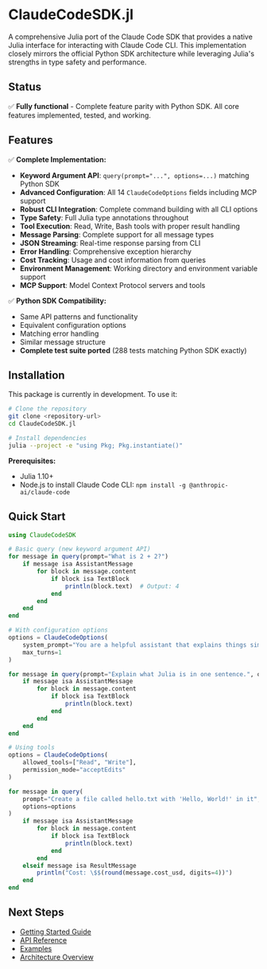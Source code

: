 # ClaudeCodeSDK.jl

A comprehensive Julia port of the Claude Code SDK that provides a native Julia interface for interacting with Claude Code CLI. This implementation closely mirrors the official Python SDK architecture while leveraging Julia's strengths in type safety and performance.

## Status

✅ **Fully functional** - Complete feature parity with Python SDK. All core features implemented, tested, and working.

## Features

✅ **Complete Implementation:**
- **Keyword Argument API**: `query(prompt="...", options=...)` matching Python SDK
- **Advanced Configuration**: All 14 `ClaudeCodeOptions` fields including MCP support
- **Robust CLI Integration**: Complete command building with all CLI options
- **Type Safety**: Full Julia type annotations throughout
- **Tool Execution**: Read, Write, Bash tools with proper result handling
- **Message Parsing**: Complete support for all message types
- **JSON Streaming**: Real-time response parsing from CLI
- **Error Handling**: Comprehensive exception hierarchy
- **Cost Tracking**: Usage and cost information from queries
- **Environment Management**: Working directory and environment variable support
- **MCP Support**: Model Context Protocol servers and tools

✅ **Python SDK Compatibility:**
- Same API patterns and functionality
- Equivalent configuration options
- Matching error handling
- Similar message structure
- **Complete test suite ported** (288 tests matching Python SDK exactly)

## Installation

This package is currently in development. To use it:

```bash
# Clone the repository
git clone <repository-url>
cd ClaudeCodeSDK.jl

# Install dependencies
julia --project -e "using Pkg; Pkg.instantiate()"
```

**Prerequisites:**
- Julia 1.10+
- Node.js to install Claude Code CLI: `npm install -g @anthropic-ai/claude-code`

## Quick Start

```julia
using ClaudeCodeSDK

# Basic query (new keyword argument API)
for message in query(prompt="What is 2 + 2?")
    if message isa AssistantMessage
        for block in message.content
            if block isa TextBlock
                println(block.text)  # Output: 4
            end
        end
    end
end

# With configuration options
options = ClaudeCodeOptions(
    system_prompt="You are a helpful assistant that explains things simply.",
    max_turns=1
)

for message in query(prompt="Explain what Julia is in one sentence.", options=options)
    if message isa AssistantMessage
        for block in message.content
            if block isa TextBlock
                println(block.text)
            end
        end
    end
end

# Using tools
options = ClaudeCodeOptions(
    allowed_tools=["Read", "Write"],
    permission_mode="acceptEdits"
)

for message in query(
    prompt="Create a file called hello.txt with 'Hello, World!' in it",
    options=options
)
    if message isa AssistantMessage
        for block in message.content
            if block isa TextBlock
                println(block.text)
            end
        end
    elseif message isa ResultMessage
        println("Cost: \$$(round(message.cost_usd, digits=4))")
    end
end
```

## Next Steps

- [Getting Started Guide](getting-started.md)
- [API Reference](api.md)
- [Examples](examples.md)
- [Architecture Overview](architecture.md)